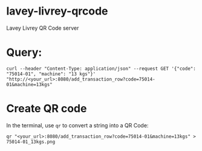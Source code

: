 # lavey-livrey-qrcode
Lavey Livrey QR Code server

# Query:
```
curl --header "Content-Type: application/json" --request GET '{"code": "75014-01", "machine": "13 kgs"}' "http://<your_url>:8080/add_transaction_row?code=75014-01&machine=13kgs"
```

# Create QR code
In the terminal, use `qr` to convert a string into a QR Code:
```
qr "<your_url>:8080/add_transaction_row?code=75014-01&machine=13kgs" > 75014-01_13kgs.png
```

